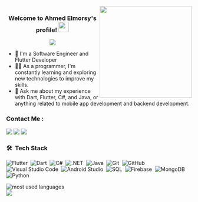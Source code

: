 <img width="250" align="right" src="https://c.tenor.com/_DOBjnGspYAAAAAM/code-coding.gif">

<h3 align="center">
  Welcome to Ahmed Elmorsy's profile!
  <img src="https://media.giphy.com/media/hvRJCLFzcasrR4ia7z/giphy.gif" width="28">
</h3>

<!-- Typing SVG by DenverCoder1 - https://github.com/DenverCoder1/readme-typing-svg -->
<p align="center">
  <a href="https://github.com/DenverCoder1/readme-typing-svg"><img src="https://readme-typing-svg.herokuapp.com/?lines=Mobile%20app%20developer;Always%20learning%20new%20things&font=Fira%20Code&center=true&width=440&height=45&color=f75c7e&vCenter=true&size=22"></a>
</p> 

- 🏢 I'm a Software Engineer and Flutter Developer
- 👨‍💻 As a programmer, I'm constantly learning and exploring new technologies to improve my skills.
- 💬 Ask me about my experience with Dart, Flutter, C#, and Java, or anything related to mobile app development and backend development.



### Contact Me :

<a href="https://www.linkedin.com/in/ahmed-elmorsy-83a338185/" target="_blank"><img src="https://img.shields.io/badge/-Ahmed%20Elmorsy-0077B5?style=for-the-badge&logo=Linkedin&logoColor=white"/></a>
<a href="https://twitter.com/ahmed_elm0rsy" target="_blank"><img src="https://img.shields.io/badge/-Ahmed%20Elmorsy-0077B5?style=for-the-badge&logo=twitter&logoColor=white"/></a>
<a href="https://t.me/Ahmed_Elmorsy" target="_blank"><img src="https://img.shields.io/badge/-Ahmed%20Elmorsy-0077B5?style=for-the-badge&logo=Telegram&logoColor=white"/></a>


### 🛠 &nbsp;Tech Stack
![Flutter](https://img.shields.io/badge/-Flutter-05122A?style=flat&logo=Flutter)&nbsp;
![Dart](https://img.shields.io/badge/-Dart-05122A?style=flat&logo=Dart&logoColor=563D7C)&nbsp;
![C#](https://img.shields.io/badge/-C%23-239120?style=flat&logo=C%20Sharp&logoColor=white)&nbsp;
![.NET](https://img.shields.io/badge/-.NET-512BD4?style=flat&logo=.NET&logoColor=white)&nbsp;
![Java](https://img.shields.io/badge/-Java-05122A?style=flat&logo=Java)&nbsp;
![Git](https://img.shields.io/badge/-Git-05122A?style=flat&logo=git)&nbsp;
![GitHub](https://img.shields.io/badge/-GitHub-05122A?style=flat&logo=github)&nbsp;
![Visual Studio Code](https://img.shields.io/badge/-Visual%20Studio%20Code-05122A?style=flat&logo=visual-studio-code&logoColor=007ACC)&nbsp;
![Android Studio](https://img.shields.io/badge/-android%20Studio-05122A?style=flat&logo=android-studio&logoColor=007ACC)&nbsp;
![SQL](https://img.shields.io/badge/-SQL-05122A?style=flat&logo=mySQL)&nbsp;
![Firebase](https://img.shields.io/badge/-Firebase-05122A?style=flat&logo=Firebase)&nbsp;
![MongoDB](https://img.shields.io/badge/-MongoDB-05122A?style=flat&logo=MongoDB)&nbsp;
![Python](https://img.shields.io/badge/-Python%20-05122A?style=flat&logo=python)&nbsp;




<img align="left" src="https://github-readme-stats.vercel.app/api/top-langs?username=ahmedelmorsy1&show_icons=true&locale=en&layout=compact&theme=radical" alt="most used languages" />
<br>
<a href="https://komarev.com/ghpvc/?username=ahmedelmorsy1&style=for-the-badge">
    <img src="https://komarev.com/ghpvc/?username=ahmedelmorsy1&style=for-the-badge">
</a>
